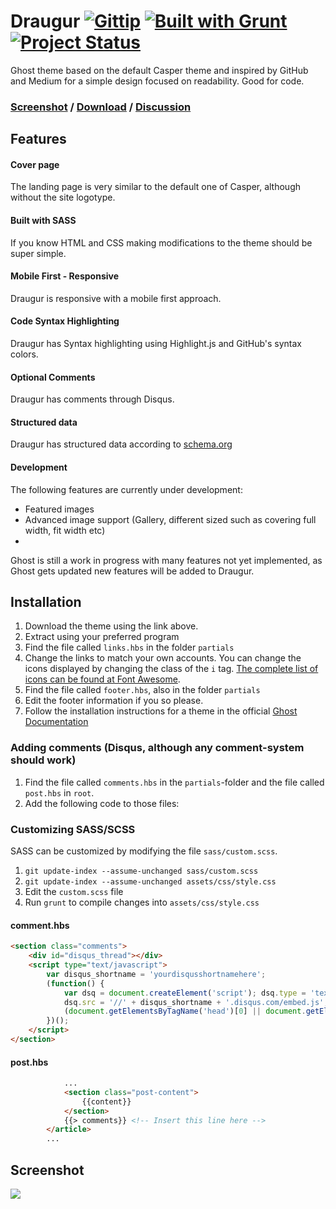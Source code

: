 Draugur [![Gittip](http://img.shields.io/gittip/reedyn.svg)](https://www.gittip.com/reedyn/) [![Built with Grunt](http://cdn.gruntjs.com/builtwith.png)](http://gruntjs.com/) [![Project Status](http://stillmaintained.com/Reedyn/Draugur.png)](http://stillmaintained.com/Reedyn/Draugur)
=======

Ghost theme based on the default Casper theme and inspired by GitHub and Medium for a simple design focused on readability. Good for code.

### [Screenshot](https://github.com/Reedyn/Draugur#screenshot) / [Download](https://github.com/Reedyn/Draugur/releases/latest) / [Discussion](https://ghost.org/forum/themes/5427-draugur-minimalistic-theme)

## Features
#### Cover page
The landing page is very similar to the default one of Casper, although without the site logotype.

#### Built with SASS
If you know HTML and CSS making modifications to the theme should be super simple.

#### Mobile First - Responsive
Draugur is responsive with a mobile first approach.

#### Code Syntax Highlighting
Draugur has Syntax highlighting using Highlight.js and GitHub's syntax colors.

#### Optional Comments
Draugur has comments through Disqus.

#### Structured data
Draugur has structured data according to [schema.org](http://schema.org)

#### Development
The following features are currently under development:

 * Featured images
 * Advanced image support (Gallery, different sized such as covering full width, fit width etc)
 * 
Ghost is still a work in progress with many features not yet implemented, as Ghost gets updated new features will be added to Draugur.

## Installation

 1. Download the theme using the link above.
 2. Extract using your preferred program
 3. Find the file called `links.hbs` in the folder `partials`
 4. Change the links to match your own accounts. You can change the icons displayed by changing the class of the `i` tag. [The complete list of icons can be found at Font Awesome](http://fortawesome.github.io/Font-Awesome/icons/#brand).
 5. Find the file called `footer.hbs`, also in the folder `partials`
 6. Edit the footer information if you so please.
 7. Follow the installation instructions for a theme in the official [Ghost Documentation](http://docs.ghost.org/themes/)

### Adding comments (Disqus, although any comment-system should work)

 1. Find the file called `comments.hbs` in the `partials`-folder and the file called `post.hbs` in `root`.
 2. Add the following code to those files:

### Customizing SASS/SCSS
SASS can be customized by modifying the file `sass/custom.scss`.

 1. `git update-index --assume-unchanged sass/custom.scss`
 2. `git update-index --assume-unchanged assets/css/style.css`
 3. Edit the `custom.scss` file
 4. Run `grunt` to compile changes into `assets/css/style.css`

#### comment.hbs
```html
<section class="comments">            
    <div id="disqus_thread"></div>
    <script type="text/javascript">
        var disqus_shortname = 'yourdisqusshortnamehere';
        (function() {
            var dsq = document.createElement('script'); dsq.type = 'text/javascript'; dsq.async = true;
            dsq.src = '//' + disqus_shortname + '.disqus.com/embed.js';
            (document.getElementsByTagName('head')[0] || document.getElementsByTagName('body')[0]).appendChild(dsq);
        })();
    </script>
</section> 
```

#### post.hbs
```html
            ...
            <section class="post-content">
                {{content}}
            </section>
            {{> comments}} <!-- Insert this line here -->
        </article>
        ...
```
## Screenshot

![](http://gustavlindqvist.se/content/images/2014/Feb/draugur-example.png)



